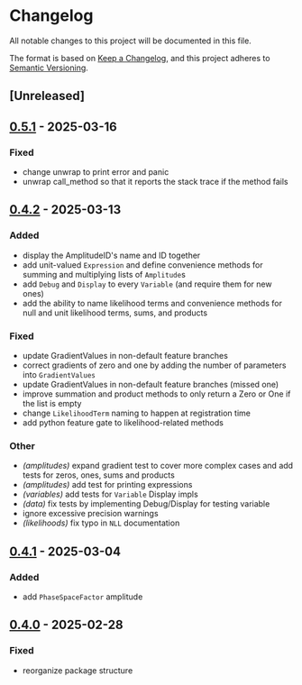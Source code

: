 # Changelog

All notable changes to this project will be documented in this file.

The format is based on [Keep a Changelog](https://keepachangelog.com/en/1.0.0/),
and this project adheres to [Semantic Versioning](https://semver.org/spec/v2.0.0.html).

## [Unreleased]

## [0.5.1](https://github.com/denehoffman/laddu/compare/py-laddu-mpi-v0.5.0...py-laddu-mpi-v0.5.1) - 2025-03-16

### Fixed

- change unwrap to print error and panic
- unwrap call_method so that it reports the stack trace if the method fails

## [0.4.2](https://github.com/denehoffman/laddu/compare/py-laddu-mpi-v0.4.1...py-laddu-mpi-v0.4.2) - 2025-03-13

### Added

- display the AmplitudeID's name and ID together
- add unit-valued `Expression` and define convenience methods for summing and multiplying lists of `Amplitude`s
- add `Debug` and `Display` to every `Variable` (and require them for new ones)
- add the ability to name likelihood terms and convenience methods for null and unit likelihood terms, sums, and products

### Fixed

- update GradientValues in non-default feature branches
- correct gradients of zero and one by adding the number of parameters into `GradientValues`
- update GradientValues in non-default feature branches (missed one)
- improve summation and product methods to only return a Zero or One if the list is empty
- change `LikelihoodTerm` naming to happen at registration time
- add python feature gate to likelihood-related methods

### Other

- *(amplitudes)* expand gradient test to cover more complex cases and add tests for zeros, ones, sums and products
- *(amplitudes)* add test for printing expressions
- *(variables)* add tests for `Variable` Display impls
- *(data)* fix tests by implementing Debug/Display for testing variable
- ignore excessive precision warnings
- *(likelihoods)* fix typo in `NLL` documentation

## [0.4.1](https://github.com/denehoffman/laddu/compare/py-laddu-mpi-v0.4.0...py-laddu-mpi-v0.4.1) - 2025-03-04

### Added

- add `PhaseSpaceFactor` amplitude

## [0.4.0](https://github.com/denehoffman/laddu/releases/tag/py-laddu-mpi-v0.3.0) - 2025-02-28

### Fixed

- reorganize package structure
